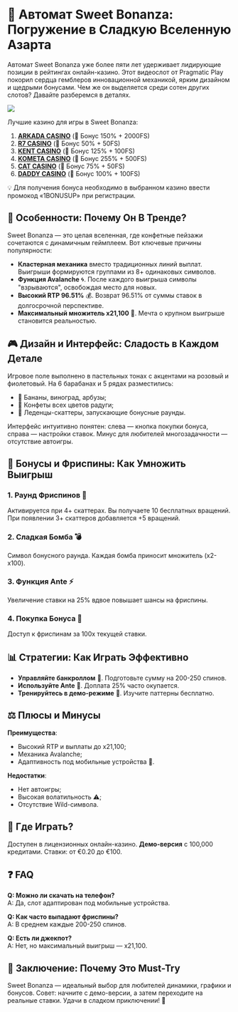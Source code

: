 # 🍬 Автомат Sweet Bonanza: Погружение в Сладкую Вселенную Азарта

Автомат Sweet Bonanza уже более пяти лет удерживает лидирующие позиции в рейтингах онлайн-казино. Этот видеослот от Pragmatic Play покорил сердца гемблеров инновационной механикой, ярким дизайном и щедрыми бонусами. Чем же он выделяется среди сотен других слотов? Давайте разберемся в деталях.

[![](https://i.ibb.co/ZzLZ50qX/sweet-bonanza-tile.jpg)](https://clck.ru/3Mmm7v)

Лучшие казино для игры в Sweet Bonanza:

1. **[ARKADA CASINO](https://clck.ru/3Mmm7v "ARKADA CASINO")** (🎁 Бонус 150% + 2000FS)
2. **[R7 CASINO](https://clck.ru/3NAHTh "R7 CASINO")** (🎁 Бонус 50% + 50FS)
3. **[KENT CASINO](https://clck.ru/3Mmm9w "KENT CASINO")** (🎁 Бонус 125% + 100FS)
4. **[KOMETA CASINO](https://clck.ru/3MmmAP "KOMETA CASINO")** (🎁 Бонус 255% + 500FS)
5. **[CAT CASINO](https://clck.ru/3MmmAn "CAT CASINO")** (🎁 Бонус 75% + 50FS)
6. **[DADDY CASINO](https://clck.ru/3MmmBB "DADDY CASINO")** (🎁 Бонус 100% + 100FS)

💡 Для получения бонуса необходимо в выбранном казино ввести промокод «1BONUSUP» при регистрации.

## 🌟 Особенности: Почему Он В Тренде?
Sweet Bonanza — это целая вселенная, где конфетные пейзажи сочетаются с динамичным геймплеем. Вот ключевые причины популярности:
- **Кластерная механика** вместо традиционных линий выплат. Выигрыши формируются группами из 8+ одинаковых символов.
- **Функция Avalanche** 🌀. После каждого выигрыша символы "взрываются", освобождая место для новых.
- **Высокий RTP 96.51%** 💰. Возврат 96.51% от суммы ставок в долгосрочной перспективе.
- **Максимальный множитель x21,100** 🚀. Мечта о крупном выигрыше становится реальностью.

## 🎮 Дизайн и Интерфейс: Сладость в Каждом Детале
Игровое поле выполнено в пастельных тонах с акцентами на розовый и фиолетовый. На 6 барабанах и 5 рядах разместились:
- 🍌 Бананы, виноград, арбузы;
- 🍭 Конфеты всех цветов радуги;
- 🍬 Леденцы-скаттеры, запускающие бонусные раунды.

Интерфейс интуитивно понятен: слева — кнопка покупки бонуса, справа — настройки ставок. Минус для любителей многозадачности — отсутствие автоигры.

## 💎 Бонусы и Фриспины: Как Умножить Выигрыш
### 1. Раунд Фриспинов 🎉
Активируется при 4+ скаттерах. Вы получаете 10 бесплатных вращений. При появлении 3+ скаттеров добавляется +5 вращений.
### 2. Сладкая Бомба 💣
Символ бонусного раунда. Каждая бомба приносит множитель (x2-x100).
### 3. Функция Ante ⚡
Увеличение ставки на 25% вдвое повышает шансы на фриспины.
### 4. Покупка Бонуса 🛒
Доступ к фриспинам за 100x текущей ставки.

## 📊 Стратегии: Как Играть Эффективно
- **Управляйте банкроллом** 🧮. Подготовьте сумму на 200-250 спинов.
- **Используйте Ante** 🔄. Доплата 25% часто окупается.
- **Тренируйтесь в демо-режиме** 🎯. Изучите паттерны бесплатно.

## ⚖️ Плюсы и Минусы
**Преимущества**:
- Высокий RTP и выплаты до x21,100;
- Механика Avalanche;
- Адаптивность под мобильные устройства 📱.

**Недостатки**:
- Нет автоигры;
- Высокая волатильность ⚠️;
- Отсутствие Wild-символа.

## 📱 Где Играть?
Доступен в лицензионных онлайн-казино. **Демо-версия** с 100,000 кредитами. Ставки: от €0.20 до €100.

## ❓ FAQ
**Q: Можно ли скачать на телефон?**  
A: Да, слот адаптирован под мобильные устройства.

**Q: Как часто выпадают фриспины?**  
A: В среднем каждые 200-250 спинов.

**Q: Есть ли джекпот?**  
A: Нет, но максимальный выигрыш — x21,100.

## 🍭 Заключение: Почему Это Must-Try
Sweet Bonanza — идеальный выбор для любителей динамики, графики и бонусов. Совет: начните с демо-версии, а затем переходите на реальные ставки. Удачи в сладком приключении! 🎰
